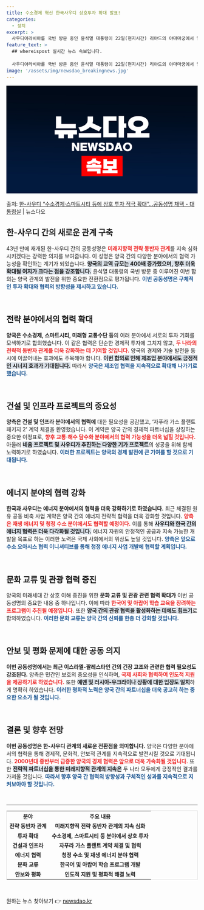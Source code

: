```yaml
---
title: 수소경제 혁신 한국사우디 상호투자 확대 발표!
categories:
  - 정치
excerpt: >
  사우디아라비아를 국빈 방문 중인 윤석열 대통령이 22일(현지시간) 리야드의 야마마궁에서 열린 공식 환영식에서…
feature_text: >
  ## whereispost 실시간 뉴스 속보입니다.

  사우디아라비아를 국빈 방문 중인 윤석열 대통령이 22일(현지시간) 리야드의 야마마궁에서 열린 공식 환영식에서…
image: '/assets/img/newsdao_breakingnews.jpg'
---
```


![뉴스다오 속보](/assets/img/newsdao_breakingnews.jpg)

<p>출처: <a href="https://newsdao.kr/2292" rel="dofollow">한-사우디 “수소경제·스마트시티 등에 상호 투자 적극 확대”…공동성명 채택 - 대통령실</a> | 뉴스다오</p>

<h2 data-ke-size="size26">한-사우디 간의 새로운 관계 구축</h2>

<p data-ke-size="size16">43년 만에 재개된 한-사우디 간의 공동성명은 <b><span style="color: #ee2323;">미래지향적 전략 동반자 관계</span></b>를 지속 심화시키겠다는 강력한 의지를 보여줍니다. 이 성명은 양국 간의 다양한 분야에서의 협력 가능성을 확인하는 계기가 되었습니다. <b><span style="background-color: #21538527;">양국의 교역 규모는 400배 증가했으며, 향후 더욱 확대될 여지가 크다는 점을 강조합니다.</span></b> 윤석열 대통령의 국빈 방문 중 이루어진 이번 합의는 양국 관계의 발전을 위한 중요한 전환점으로 평가됩니다. <b><span style="color: #1a5490;">이번 공동성명은 구체적인 투자 확대와 협력의 방향성을 제시하고 있습니다.</span></b></p>

<p data-ke-size="size16">&nbsp;</p>

<h2 data-ke-size="size26">전략 분야에서의 협력 확대</h2>

<p data-ke-size="size16"><b>양국은 수소경제, 스마트시티, 미래형 교통수단 등</b>의 여러 분야에서 서로의 투자 기회를 모색하기로 합의했습니다. 이 같은 협력은 단순한 경제적 투자에 그치지 않고, <b><span style="color: #ee2323;">두 나라의 전략적 동반자 관계를 더욱 강화하는 데 기여할 것입니다.</span></b> 양국의 경제와 기술 발전을 동시에 이끌어내는 효과에도 주목해야 합니다. <b><span style="background-color: #21538527;">이번 합의로 인해 제조업 분야에서도 긍정적인 시너지 효과가 기대됩니다.</span></b> 따라서 <b><span style="color: #1a5490;">양국은 제조업 협력을 지속적으로 확대해 나가기로 했습니다.</span></b></p>

<p data-ke-size="size16">&nbsp;</p>

<h2 data-ke-size="size26">건설 및 인프라 프로젝트의 중요성</h2>

<p data-ke-size="size16"><b>양측은 건설 및 인프라 분야에서의 협력에</b> 대한 필요성을 공감했고, ‘자푸라 가스 플랜트 패키지 2’ 계약 체결을 환영했습니다. 이 계약은 양국 간의 경제적 파트너십을 상징하는 중요한 이정표로, <b><span style="color: #ee2323;">향후 교통‧해수 담수화 분야에서의 협력 가능성을 더욱 넓힐 것입니다.</span></b> 아울러 <b><span style="background-color: #21538527;">네옴 프로젝트 및 사우디가 추진하는 다양한 기가 프로젝트</span></b>의 성공을 위해 함께 노력하기로 하였습니다. <b><span style="color: #1a5490;">이러한 프로젝트는 양국의 경제 발전에 큰 기여를 할 것으로 기대됩니다.</span></b></p>

<p data-ke-size="size16">&nbsp;</p>

<h2 data-ke-size="size26">에너지 분야의 협력 강화</h2>

<p data-ke-size="size16"><b>한국과 사우디는 에너지 분야에서의 협력을 더욱 강화하기로 하였습니다.</b> 최근 체결된 원유 공동 비축 사업 계약은 양국 간의 에너지 전략적 협력을 더욱 강화할 것입니다. <b><span style="color: #ee2323;">양측은 재생 에너지 및 청정 수소 분야에서도 협력할 예정이다.</span></b> 이를 통해 <b><span style="background-color: #21538527;">사우디와 한국 간의 에너지 협력은 더욱 다각화될 것입니다.</span></b> 에너지 자원의 안정적인 공급과 지속 가능한 개발을 목표로 하는 이러한 노력은 국제 사회에서의 위상도 높일 것입니다. <b><span style="color: #1a5490;">양측은 앞으로 수소 오아시스 협력 이니셔티브를 통해 청정 에너지 사업 개발에 협력할 계획입니다.</span></b></p>

<p data-ke-size="size16">&nbsp;</p>

<h2 data-ke-size="size26">문화 교류 및 관광 협력 증진</h2>

<p data-ke-size="size16">양국의 미래세대 간 상호 이해 증진을 위한 <b>문화 교류 및 관광 관련 협력 확대가</b> 이번 공동성명의 중요한 내용 중 하나입니다. 이에 따라 <b><span style="color: #ee2323;">한국어 및 아랍어 학습 교육을 장려하는 프로그램이 추진될 예정입니다.</span></b> 또한 <b><span style="background-color: #21538527;">양국 간의 관광 협력을 활성화하는 데에도 힘쓰기</span></b>로 합의하였습니다. <b><span style="color: #1a5490;">이러한 문화 교류는 양국 간의 신뢰를 한층 더 강화할 것입니다.</span></b></p>

<p data-ke-size="size16">&nbsp;</p>

<h2 data-ke-size="size26">안보 및 평화 문제에 대한 공동 의지</h2>

<p data-ke-size="size16"><b>이번 공동성명에서는 최근 이스라엘-팔레스타인 간의 긴장 고조와 관련한 협력 필요성도 강조된다.</b> 양측은 민간인 보호의 중요성을 인식하며, <b><span style="color: #ee2323;">국제 사회와 협력하여 인도적 지원을 제공하기로 하였습니다.</span></b> 또한 <b><span style="background-color: #21538527;">예멘 및 러시아-우크라이나 상황에 대한 입장도 일치</span></b>하게 명확히 하였습니다. <b><span style="color: #1a5490;">이러한 평화적 노력은 양국 간의 파트너십을 더욱 공고히 하는 중요한 요소가 될 것입니다.</span></b></p>

<p data-ke-size="size16">&nbsp;</p>

<h2 data-ke-size="size26">결론 및 향후 전망</h2>

<p data-ke-size="size16"><b>이번 공동성명은 한-사우디 관계의 새로운 전환점을 의미합니다.</b> 양국은 다양한 분야에서의 협력을 통해 경제적, 문화적, 안보적 관계를 지속적으로 발전시킬 것으로 기대됩니다. <b><span style="color: #ee2323;">2000년대 중반부터 급증한 양국의 경제 협력은 앞으로 더욱 가속화될 것입니다.</span></b> 또한 <b><span style="background-color: #21538527;">전략적 파트너십을 통한 미래지향적 관계의 지속은</span></b> 두 나라 모두에게 긍정적인 결과를 가져올 것입니다. <b><span style="color: #1a5490;">따라서 향후 양국 간 협력의 방향성과 구체적인 성과를 지속적으로 지켜보아야 할 것입니다.</span></b></p>

<p data-ke-size="size16">&nbsp;</p>

<hr>

<table style="width: 100%; border: 1px solid #dddddd;">
    <tr>
        <th style="text-align: center;">분야</th>
        <th style="text-align: center;">주요 내용</th>
    </tr>
    <tr>
        <td style="text-align: center; height: 17px;"><b>전략 동반자 관계</b></td>
        <td style="text-align: center; height: 17px;"><b>미래지향적 전략 동반자 관계의 지속 심화</b></td>
    </tr>
    <tr>
        <td style="text-align: center; height: 17px;"><b>투자 확대</b></td>
        <td style="text-align: center; height: 17px;"><b>수소경제, 스마트시티 등 분야에서 상호 투자</b></td>
    </tr>
    <tr>
        <td style="text-align: center; height: 17px;"><b>건설과 인프라</b></td>
        <td style="text-align: center; height: 17px;"><b>자푸라 가스 플랜트 계약 체결 및 협력</b></td>
    </tr>
    <tr>
        <td style="text-align: center; height: 17px;"><b>에너지 협력</b></td>
        <td style="text-align: center; height: 17px;"><b>청정 수소 및 재생 에너지 분야 협력</b></td>
    </tr>
    <tr>
        <td style="text-align: center; height: 17px;"><b>문화 교류</b></td>
        <td style="text-align: center; height: 17px;"><b>한국어 및 아랍어 학습 프로그램 개발</b></td>
    </tr>
    <tr>
        <td style="text-align: center; height: 17px;"><b>안보와 평화</b></td>
        <td style="text-align: center; height: 17px;"><b>인도적 지원 및 평화적 해결 노력</b></td>
    </tr>
</table>

<p data-ke-size="size16">&nbsp;</p> 

원하는 뉴스 찾아보기 👉 <a href="https://newsdao.kr" rel="dofollow">newsdao.kr</a>


